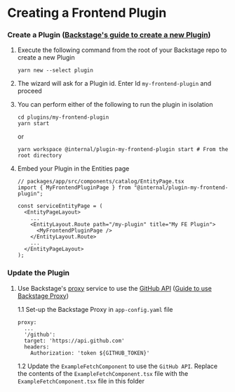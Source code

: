 # Creating a Frontend Plugin

### Create a Plugin ([Backstage's guide to create a new Plugin](https://backstage.io/docs/plugins/create-a-plugin))

1. Execute the following command from the root of your Backstage repo to create a new Plugin

   ```
   yarn new --select plugin
   ```

2. The wizard will ask for a Plugin id. Enter Id `my-frontend-plugin` and proceed

3. You can perform either of the following to run the plugin in isolation

   ```
   cd plugins/my-frontend-plugin
   yarn start
   ```

   or

   ```
   yarn workspace @internal/plugin-my-frontend-plugin start # From the root directory
   ```

4. Embed your Plugin in the Entities page

   ```tsx title="packages/app/src/components/catalog/EntityPage.tsx"
   // packages/app/src/components/catalog/EntityPage.tsx
   import { MyFrontendPluginPage } from "@internal/plugin-my-frontend-plugin";

   const serviceEntityPage = (
     <EntityPageLayout>
       ...
       <EntityLayout.Route path="/my-plugin" title="My FE Plugin">
         <MyFrontendPluginPage />
       </EntityLayout.Route>
       ...
     </EntityPageLayout>
   );
   ```

### Update the Plugin

1.  Use Backstage's [proxy](https://backstage.io/docs/plugins/proxying) service to use the [GitHub API](https://docs.github.com/en/rest/guides/getting-started-with-the-rest-api) ([Guide to use Backstage Proxy](https://backstage.io/docs/tutorials/using-backstage-proxy-within-plugin/))

    1.1 Set-up the Backstage Proxy in `app-config.yaml` file
  
        proxy:
          ...
          '/github':
          target: 'https://api.github.com'
          headers:
            Authorization: 'token ${GITHUB_TOKEN}'
 

    1.2 Update the `ExampleFetchComponent` to use the `GitHub API`. Replace the contents of the `ExampleFetchComponent.tsx` file with the `ExampleFetchComponent.tsx` file in this folder

